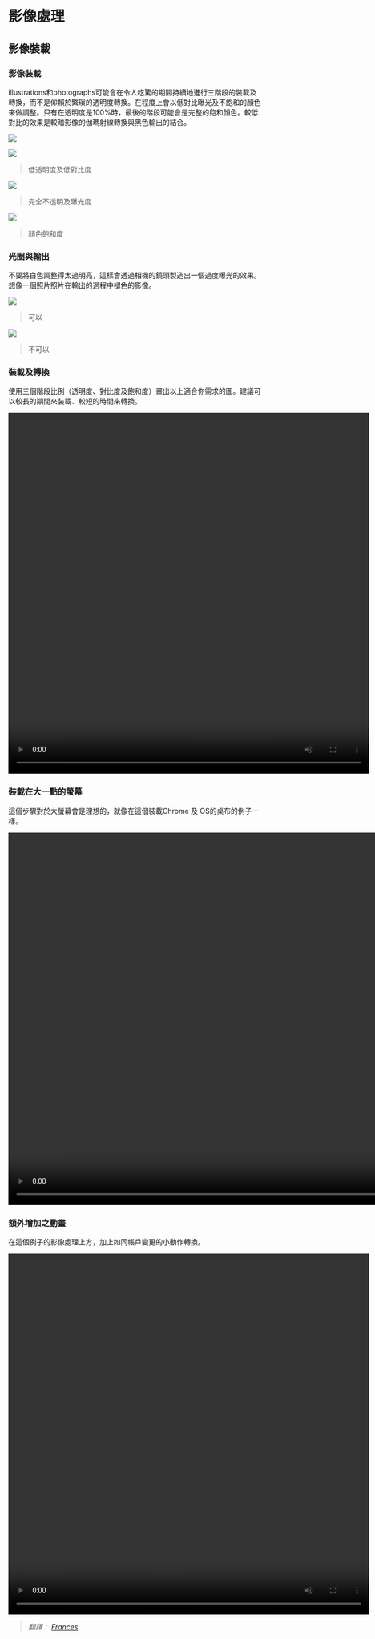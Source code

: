 # 影像處理

## 影像裝載

### 影像裝載


illustrations和photographs可能會在令人吃驚的期間持續地進行三階段的裝載及轉換，而不是仰賴於繁瑣的透明度轉換。在程度上會以低對比曝光及不飽和的顏色來做調整。只有在透明度是100%時，最後的階段可能會是完整的飽和顏色。較低對比的效果是較暗影像的伽瑪射線轉換與黑色輸出的結合。

![](images/patterns/patterns-ImageTreatment-ImageLoad-1graph_large_mdpi.png)

![](images/patterns/patterns-imagetreatment-imageload2_large_mdpi.png)

> 低透明度及低對比度

![](images/patterns/patterns-imagetreatment-imageload3_large_mdpi.png)

> 完全不透明及曝光度

![](images/patterns/patterns-imagetreatment-imageload4_large_mdpi.png)

> 顏色飽和度


### 光圈與輸出

不要將白色調整得太過明亮，這樣會透過相機的鏡頭製造出一個過度曝光的效果。想像一個照片照片在輸出的過程中褪色的影像。

![](images/patterns/patterns-imagetreatment-aperturevsdevelopment1-yes-no_large_mdpi.png)

> 可以

![](images/patterns/patterns-imagetreatment-aperturevsdevelopment2-yes-no_large_mdpi.png)

> 不可以

### 裝載及轉換

使用三個階段比例（透明度、對比度及飽和度）畫出以上適合你需求的圖。建議可以較長的期間來裝載、較短的時間來轉換。

<video width="720" height=720 src="//material-design.storage.googleapis.com/videos/patterns-imagerytreatment-load-transition_large_xhdpi.webm" controls=""></video>

### 裝載在大一點的螢幕

這個步驟對於大螢幕會是理想的，就像在這個裝載Chrome 及 OS的桌布的例子一樣。

<video width="1120" height=743 src="//material-design.storage.googleapis.com/videos/patterns-imagerytreatment-load-transition-desktop_large_xhdpi.webm" controls=""></video>

### 額外增加之動畫

在這個例子的影像處理上方，加上如同帳戶變更的小動作轉換。

<video width="720" height=720 src="//material-design.storage.googleapis.com/videos/patterns-imagerytreatment-adding-animation_large_xhdpi.webm" controls=""></video>

> *翻譯： [Frances](https://www.facebook.com/Francishuang1224)*
